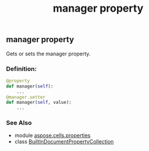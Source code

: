 ﻿---
title: manager property
second_title: Aspose.Cells for Python via .NET API References
description: 
type: docs
weight: 300
url: /aspose.cells.properties/builtindocumentpropertycollection/manager/
is_root: false
---

## manager property


Gets or sets the manager property.
### Definition:
```python
@property
def manager(self):
    ...
@manager.setter
def manager(self, value):
    ...
```

### See Also
* module [aspose.cells.properties](../../)
* class [BuiltInDocumentPropertyCollection](/cells/python-net/aspose.cells.properties/builtindocumentpropertycollection)
